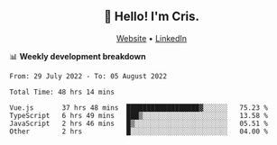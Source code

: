 
<h2 align="center">👋 Hello! I'm Cris.</h2>
<p align="center">
  <a href="https://www.criscunas.dev">Website</a> •
  <a href="https://www.linkedin.com/in/cristophercunas/">LinkedIn</a>
</p>


📊 **Weekly development breakdown**
<!--START_SECTION:waka-->

```text
From: 29 July 2022 - To: 05 August 2022

Total Time: 48 hrs 14 mins

Vue.js       37 hrs 48 mins  ██████████████████▓░░░░░░   75.23 %
TypeScript   6 hrs 49 mins   ███▒░░░░░░░░░░░░░░░░░░░░░   13.58 %
JavaScript   2 hrs 46 mins   █▒░░░░░░░░░░░░░░░░░░░░░░░   05.51 %
Other        2 hrs           █░░░░░░░░░░░░░░░░░░░░░░░░   04.00 %
```

<!--END_SECTION:waka-->
